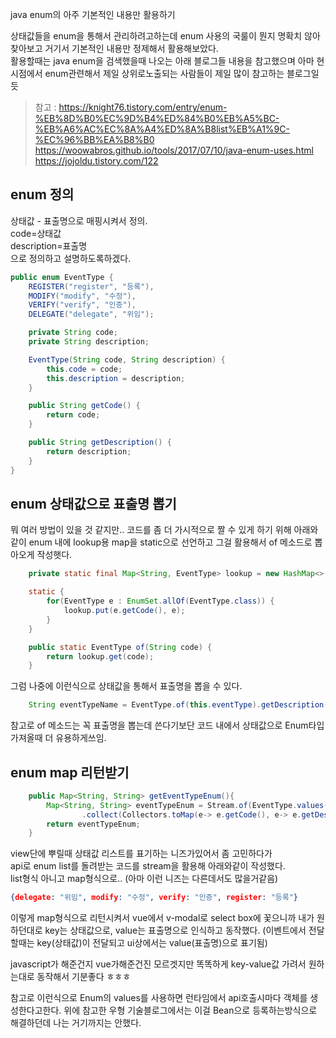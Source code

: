

java enum의 아주 기본적인 내용만 활용하기

상태값들을 enum을 통해서 관리하려고하는데 enum 사용의 국룰이 뭔지 명확치 않아 찾아보고 거기서 기본적인 내용만 정제해서 활용해보았다.  
활용할때는 java enum을 검색했을때 나오는 아래 블로그들 내용을 참고했으며 아마 현시점에서 enum관련해서 제일 상위로노출되는 사람들이 제일 많이 참고하는 블로그일듯

>참고 : https://knight76.tistory.com/entry/enum-%EB%8D%B0%EC%9D%B4%ED%84%B0%EB%A5%BC-%EB%A6%AC%EC%8A%A4%ED%8A%B8list%EB%A1%9C-%EC%96%BB%EA%B8%B0  
https://woowabros.github.io/tools/2017/07/10/java-enum-uses.html  
https://jojoldu.tistory.com/122  


## enum 정의 

상태값 - 표출명으로 매핑시켜서 정의.  
code=상태값  
description=표출명  
으로 정의하고 설명하도록하겠다. 
```java
public enum EventType {
    REGISTER("register", "등록"),
    MODIFY("modify", "수정"),
    VERIFY("verify", "인증"),
    DELEGATE("delegate", "위임");

    private String code;
    private String description;

    EventType(String code, String description) {
        this.code = code;
        this.description = description;
    }

    public String getCode() {
        return code;
    }

    public String getDescription() {
        return description;
    }
}
```

## enum 상태값으로 표출명 뽑기 

뭐 여러 방법이 있을 것 같지만.. 코드를 좀 더 가시적으로 짤 수 있게 하기 위해 아래와같이 enum 내에 lookup용 map을 static으로 선언하고 그걸 활용해서 of 메소드로 뽑아오게 작성햇다.
```java
    private static final Map<String, EventType> lookup = new HashMap<>();

    static {
        for(EventType e : EnumSet.allOf(EventType.class)) {
            lookup.put(e.getCode(), e);
        }
    }

    public static EventType of(String code) {
        return lookup.get(code);
    }
```

그럼 나중에 이런식으로 상태값을 통해서 표출명을 뽑을 수 있다. 
```java
    String eventTypeName = EventType.of(this.eventType).getDescription();
```

참고로 of 메소드는 꼭 표출명을 뽑는데 쓴다기보단 코드 내에서 상태값으로 Enum타입 가져올때 더 유용하게쓰임. 

## enum map 리턴받기 

```java
    public Map<String, String> getEventTypeEnum(){
        Map<String, String> eventTypeEnum = Stream.of(EventType.values())
                .collect(Collectors.toMap(e-> e.getCode(), e-> e.getDescription()));
        return eventTypeEnum;
    }
```
view단에 뿌릴때 상태값 리스트를 표기하는 니즈가있어서 좀 고민하다가  
api로 enum list를 돌려받는 코드를 stream을 활용해 아래와같이 작성했다.  
list형식 아니고 map형식으로.. 
(아마 이런 니즈는 다른데서도 많을거같음)

```json
{delegate: "위임", modify: "수정", verify: "인증", register: "등록"}
```

이렇게 map형식으로 리턴시켜서 vue에서 v-modal로 select box에 꽃으니까 내가 원하던대로 key는 상태값으로, value는 표출명으로 인식하고 동작했다. 
(이벤트에서 전달할때는 key(상태값)이 전달되고 ui상에서는 value(표출명)으로 표기됨)

javascript가 해준건지 vue가해준건진 모르겟지만 똑똑하게 key-value값 가려서 원하는대로 동작해서 기분좋다 ㅎㅎㅎ 

참고로 이런식으로 Enum의 values를 사용하면 런타임에서 api호출시마다 객체를 생성한다고한다. 위에 참고한 우형 기술블로그에서는 이걸 Bean으로 등록하는방식으로 해결하던데 나는 거기까지는 안했다. 